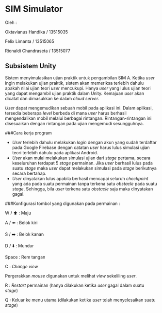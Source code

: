 # SIM Simulator

Oleh :

Oktavianus Handika / 13515035

Felix Limanta / 13515065

Rionaldi Chandraseta / 13515077



## Subsistem Unity

Sistem menyimulasikan ujian praktik untuk pengambilan SIM A. Ketika *user* ingin melakukan ujian praktik, sistem akan memeriksa terlebih dahulu apakah nilai ujian teori *user* mencukupi. Hanya *user* yang lulus ujian teori yang dapat mengambil ujian praktik dalam Unity. Kemajuan *user* akan dicatat dan dimasukkan ke dalam *cloud server*. 

*User* dapat mengemudikan sebuah mobil pada aplikasi ini. Dalam aplikasi, tersedia beberapa *level* berbeda di mana *user* harus berhasil mengendalikan mobil melalui berbagai rintangan. Rintangan-rintangan ini disesuaikan dengan rintangan pada ujian mengemudi sesungguhnya. 

###Cara kerja program

- *User* terlebih dahulu melakukan *login* dengan akun yang sudah terdaftar pada Google Firebase dengan catatan *user* harus lulus simulasi ujian teori terlebih dahulu pada aplikasi Android.
- *User* akan mulai melakukan simulasi ujian dari *stage* pertama, secara keseluruhan terdapat 5 *stage* permainan. Jika *user* berhasil lulus pada suatu *stage* maka *user* dapat melakukan simulasi pada *stage* berikutnya secara bertahap.
- *User* dinyatakan lulus apabila berhasil mencapai seluruh *checkpoint* yang ada pada suatu permainan tanpa terkena satu *obstacle* pada suatu *stage*. Sehingga, bila *user* terkena satu *obstacle* saja maka dinyatakan gagal.

###Konfigurasi tombol yang digunakan pada permainan :

W / :arrow_up: : Maju

A / :arrow_left: :  Belok kiri

S / :arrow_right: :  Belok kanan

D / :arrow_down: : Mundur

Space : Rem tangan

C : *Change view*

Pergerakkan *mouse* digunakan untuk melihat *view* sekeliling *user*.

R : *Restart* permainan (hanya dilakukan ketika *user* gagal dalam suatu *stage*)

Q : Keluar ke menu utama (dilakukan ketika *user* telah menyelesaikan suatu *stage*)